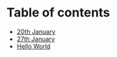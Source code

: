 # Table of contents

* [20th January](README.md)
* [27th January](27th-january.md)
* [Hello World](helloworld.txt)
